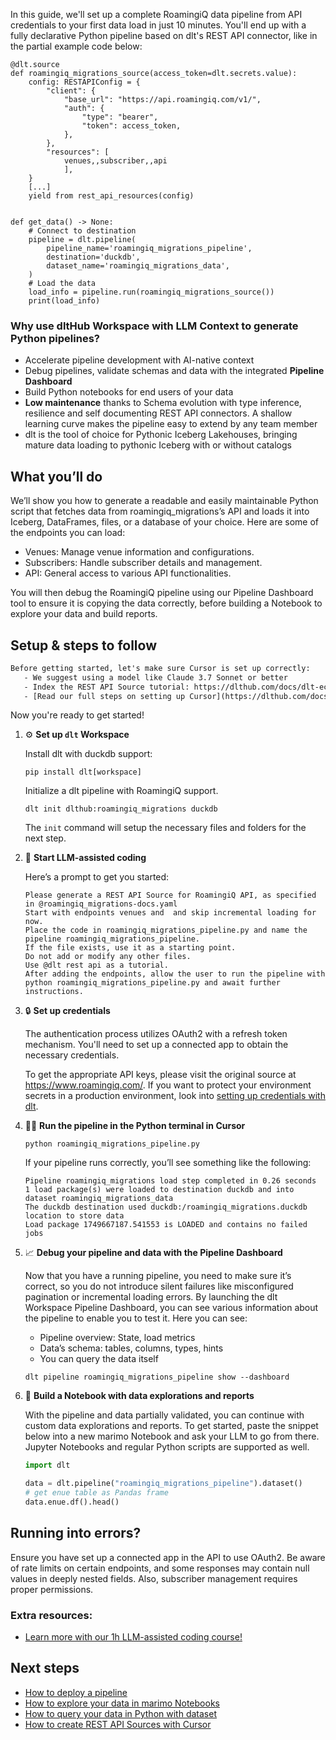 In this guide, we'll set up a complete RoamingiQ data pipeline from API credentials to your first data load in just 10 minutes. You'll end up with a fully declarative Python pipeline based on dlt's REST API connector, like in the partial example code below:

```python-outcome
@dlt.source
def roamingiq_migrations_source(access_token=dlt.secrets.value):
    config: RESTAPIConfig = {
        "client": {
            "base_url": "https://api.roamingiq.com/v1/",
            "auth": {
                "type": "bearer",
                "token": access_token,
            },
        },
        "resources": [
            venues,,subscriber,,api
            ],
    }
    [...]
    yield from rest_api_resources(config)


def get_data() -> None:
    # Connect to destination
    pipeline = dlt.pipeline(
        pipeline_name='roamingiq_migrations_pipeline',
        destination='duckdb',
        dataset_name='roamingiq_migrations_data', 
    )
    # Load the data
    load_info = pipeline.run(roamingiq_migrations_source())
    print(load_info) 
```

### Why use dltHub Workspace with LLM Context to generate Python pipelines?

- Accelerate pipeline development with AI-native context
- Debug pipelines, validate schemas and data with the integrated **Pipeline Dashboard**
- Build Python notebooks for end users of your data
- **Low maintenance** thanks to Schema evolution with type inference, resilience and self documenting REST API connectors. A shallow learning curve makes the pipeline easy to extend by any team member
- dlt is the tool of choice for Pythonic Iceberg Lakehouses, bringing mature data loading to pythonic Iceberg with or without catalogs

## What you’ll do

We’ll show you how to generate a readable and easily maintainable Python script that fetches data from roamingiq_migrations’s API and loads it into Iceberg, DataFrames, files, or a database of your choice. Here are some of the endpoints you can load:

- Venues: Manage venue information and configurations.
- Subscribers: Handle subscriber details and management.
- API: General access to various API functionalities.

You will then debug the RoamingiQ pipeline using our Pipeline Dashboard tool to ensure it is copying the data correctly, before building a Notebook to explore your data and build reports.

## Setup & steps to follow

```default
Before getting started, let's make sure Cursor is set up correctly:
   - We suggest using a model like Claude 3.7 Sonnet or better
   - Index the REST API Source tutorial: https://dlthub.com/docs/dlt-ecosystem/verified-sources/rest_api/ and add it to context as **@dlt rest api**
   - [Read our full steps on setting up Cursor](https://dlthub.com/docs/dlt-ecosystem/llm-tooling/cursor-restapi#23-configuring-cursor-with-documentation)
```

Now you're ready to get started!

1. ⚙️ **Set up `dlt` Workspace**
    
    Install dlt with duckdb support:
    ```shell
    pip install dlt[workspace]
    ```

    Initialize a dlt pipeline with RoamingiQ support.
    ```shell
    dlt init dlthub:roamingiq_migrations duckdb
    ```

    The `init` command will setup the necessary files and folders for the next step.
    
2. 🤠 **Start LLM-assisted coding**
    
    Here’s a prompt to get you started:
    
    ```prompt
    Please generate a REST API Source for RoamingiQ API, as specified in @roamingiq_migrations-docs.yaml 
    Start with endpoints venues and  and skip incremental loading for now. 
    Place the code in roamingiq_migrations_pipeline.py and name the pipeline roamingiq_migrations_pipeline. 
    If the file exists, use it as a starting point. 
    Do not add or modify any other files. 
    Use @dlt rest api as a tutorial. 
    After adding the endpoints, allow the user to run the pipeline with python roamingiq_migrations_pipeline.py and await further instructions.
    ```

    
3. 🔒 **Set up credentials** 
    
    The authentication process utilizes OAuth2 with a refresh token mechanism. You'll need to set up a connected app to obtain the necessary credentials.
    
    To get the appropriate API keys, please visit the original source at https://www.roamingiq.com/.
    If you want to protect your environment secrets in a production environment, look into [setting up credentials with dlt](https://dlthub.com/docs/walkthroughs/add_credentials).
    
4. 🏃‍♀️ **Run the pipeline in the Python terminal in Cursor**
    
    ```shell
    python roamingiq_migrations_pipeline.py
    ```
    
    If your pipeline runs correctly, you’ll see something like the following:
    
    ```shell
    Pipeline roamingiq_migrations load step completed in 0.26 seconds
    1 load package(s) were loaded to destination duckdb and into dataset roamingiq_migrations_data
    The duckdb destination used duckdb:/roamingiq_migrations.duckdb location to store data
    Load package 1749667187.541553 is LOADED and contains no failed jobs
    ```
    
5. 📈 **Debug your pipeline and data with the Pipeline Dashboard**

    Now that you have a running pipeline, you need to make sure it’s correct, so you do not introduce silent failures like misconfigured pagination or incremental loading errors. By launching the dlt Workspace Pipeline Dashboard, you can see various information about the pipeline to enable you to test it. Here you can see:
    - Pipeline overview: State, load metrics
    - Data’s schema: tables, columns, types, hints
    - You can query the data itself
    
    ```shell
    dlt pipeline roamingiq_migrations_pipeline show --dashboard
    ```
    
6. 🐍 **Build a Notebook with data explorations and reports**

    With the pipeline and data partially validated, you can continue with custom data explorations and reports. To get started, paste the snippet below into a new marimo Notebook and ask your LLM to go from there. Jupyter Notebooks and regular Python scripts are supported as well.

    
    ```python
    import dlt

   data = dlt.pipeline("roamingiq_migrations_pipeline").dataset()
   # get enue table as Pandas frame
   data.enue.df().head()
    ```

## Running into errors?

Ensure you have set up a connected app in the API to use OAuth2. Be aware of rate limits on certain endpoints, and some responses may contain null values in deeply nested fields. Also, subscriber management requires proper permissions.

### Extra resources:

- [Learn more with our 1h LLM-assisted coding course!](https://www.youtube.com/watch?v=GGid70rnJuM)

## Next steps

- [How to deploy a pipeline](https://dlthub.com/docs/walkthroughs/deploy-a-pipeline)
- [How to explore your data in marimo Notebooks](https://dlthub.com/docs/general-usage/dataset-access/marimo)
- [How to query your data in Python with dataset](https://dlthub.com/docs/general-usage/dataset-access/dataset)
- [How to create REST API Sources with Cursor](https://dlthub.com/docs/dlt-ecosystem/llm-tooling/cursor-restapi)